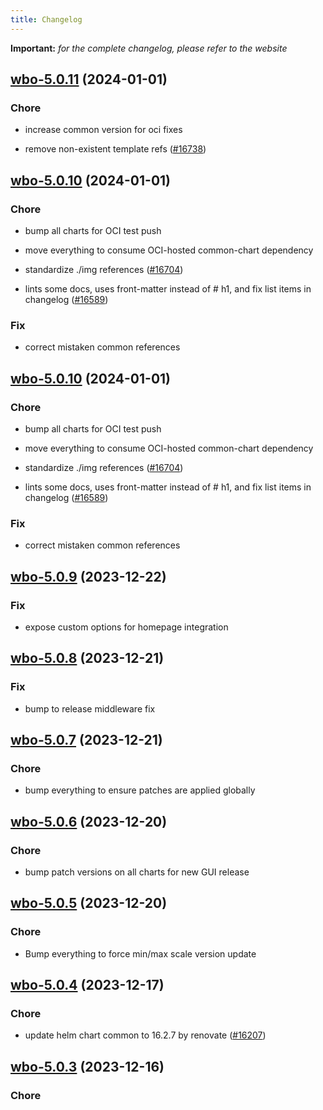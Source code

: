 ```yaml
---
title: Changelog
---
```


**Important:**
*for the complete changelog, please refer to the website*



## [wbo-5.0.11](https://github.com/truecharts/charts/compare/wbo-5.0.10...wbo-5.0.11) (2024-01-01)

### Chore



- increase common version for oci fixes

- remove non-existent template refs ([#16738](https://github.com/truecharts/charts/issues/16738))


## [wbo-5.0.10](https://github.com/truecharts/charts/compare/wbo-5.0.9...wbo-5.0.10) (2024-01-01)

### Chore



- bump all charts for OCI test push

- move everything to consume OCI-hosted common-chart dependency

- standardize ./img references ([#16704](https://github.com/truecharts/charts/issues/16704))

- lints some docs, uses front-matter instead of # h1, and fix list items in changelog ([#16589](https://github.com/truecharts/charts/issues/16589))

### Fix



- correct mistaken common references


## [wbo-5.0.10](https://github.com/truecharts/charts/compare/wbo-5.0.9...wbo-5.0.10) (2024-01-01)

### Chore



- bump all charts for OCI test push

- move everything to consume OCI-hosted common-chart dependency

- standardize ./img references ([#16704](https://github.com/truecharts/charts/issues/16704))

- lints some docs, uses front-matter instead of # h1, and fix list items in changelog ([#16589](https://github.com/truecharts/charts/issues/16589))

### Fix



- correct mistaken common references
## [wbo-5.0.9](https://github.com/truecharts/charts/compare/wbo-5.0.8...wbo-5.0.9) (2023-12-22)

### Fix

- expose custom options for homepage integration

## [wbo-5.0.8](https://github.com/truecharts/charts/compare/wbo-5.0.7...wbo-5.0.8) (2023-12-21)

### Fix

- bump to release middleware fix

## [wbo-5.0.7](https://github.com/truecharts/charts/compare/wbo-5.0.6...wbo-5.0.7) (2023-12-21)

### Chore

- bump everything to ensure patches are applied globally

## [wbo-5.0.6](https://github.com/truecharts/charts/compare/wbo-5.0.5...wbo-5.0.6) (2023-12-20)

### Chore

- bump patch versions on all charts for new GUI release

## [wbo-5.0.5](https://github.com/truecharts/charts/compare/wbo-5.0.4...wbo-5.0.5) (2023-12-20)

### Chore

- Bump everything to force min/max scale version update

## [wbo-5.0.4](https://github.com/truecharts/charts/compare/wbo-5.0.3...wbo-5.0.4) (2023-12-17)

### Chore

- update helm chart common to 16.2.7 by renovate ([#16207](https://github.com/truecharts/charts/issues/16207))

## [wbo-5.0.3](https://github.com/truecharts/charts/compare/wbo-4.0.3...wbo-5.0.3) (2023-12-16)

### Chore
